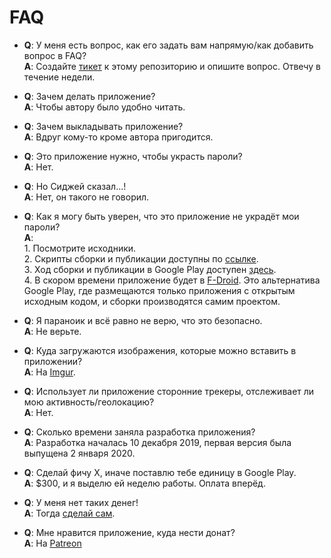 FAQ
===

* **Q**: У меня есть вопрос, как его задать вам напрямую/как добавить вопрос в FAQ?  
  **A**: Создайте [тикет][1] к этому репозиторию и опишите вопрос. Отвечу в течение недели.

* **Q**: Зачем делать приложение?  
  **A**: Чтобы автору было удобно читать.

* **Q**: Зачем выкладывать приложение?  
  **A**: Вдруг кому-то кроме автора пригодится.

* **Q**: Это приложение нужно, чтобы украсть пароли?  
  **A**: Нет.

* **Q**: Но Сиджей сказал...!  
  **A**: Нет, он такого не говорил.

* **Q**: Как я могу быть уверен, что это приложение не украдёт мои пароли?  
  **A**:  
         1. Посмотрите исходники.  
         2. Скрипты сборки и публикации доступны по [ссылке](.gitlab-ci.yml).  
         3. Ход сборки и публикации в Google Play доступен [здесь][2].  
         4. В скором времени приложение будет в [F-Droid][3]. Это альтернатива Google Play,
         где размещаются только приложения с открытым исходным кодом, и сборки производятся самим проектом.

* **Q**: Я параноик и всё равно не верю, что это безопасно.  
  **A**: Не верьте.
  
* **Q**: Куда загружаются изображения, которые можно вставить в приложении?  
  **A**: На [Imgur][4].
  
* **Q**: Использует ли приложение сторонние трекеры, отслеживает ли мою активность/геолокацию?  
  **A**: Нет.
  
* **Q**: Сколько времени заняла разработка приложения?  
  **A**: Разработка началась 10 декабря 2019, первая версия была выпущена 2 января 2020.
  
* **Q**: Сделай фичу X, иначе поставлю тебе единицу в Google Play.  
  **A**: $300, и я выделю ей неделю работы. Оплата вперёд.
  
* **Q**: У меня нет таких денег!  
  **A**: Тогда [сделай сам](CONTRIBUTING-ru.md).

* **Q**: Мне нравится приложение, куда нести донат?  
  **A**: На [Patreon][5]

[1]: https://gitlab.com/Kanedias/holywarsoo-android/issues/new
[2]: https://gitlab.com/Kanedias/holywarsoo-android/pipelines
[3]: https://f-droid.org
[4]: https://imgur.com
[5]: https://www.patreon.com/kanedias
